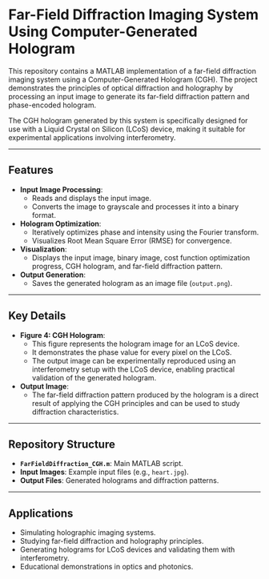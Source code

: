 # Far-Field Diffraction Imaging System Using Computer-Generated Hologram

This repository contains a MATLAB implementation of a far-field diffraction imaging system using a Computer-Generated Hologram (CGH). The project demonstrates the principles of optical diffraction and holography by processing an input image to generate its far-field diffraction pattern and phase-encoded hologram. 

The CGH hologram generated by this system is specifically designed for use with a Liquid Crystal on Silicon (LCoS) device, making it suitable for experimental applications involving interferometry.

---

## Features
- **Input Image Processing**:
  - Reads and displays the input image.
  - Converts the image to grayscale and processes it into a binary format.
- **Hologram Optimization**:
  - Iteratively optimizes phase and intensity using the Fourier transform.
  - Visualizes Root Mean Square Error (RMSE) for convergence.
- **Visualization**:
  - Displays the input image, binary image, cost function optimization progress, CGH hologram, and far-field diffraction pattern.
- **Output Generation**:
  - Saves the generated hologram as an image file (`output.png`).

---

## Key Details
- **Figure 4: CGH Hologram**:
  - This figure represents the hologram image for an LCoS device. 
  - It demonstrates the phase value for every pixel on the LCoS.
  - The output image can be experimentally reproduced using an interferometry setup with the LCoS device, enabling practical validation of the generated hologram.
- **Output Image**:
  - The far-field diffraction pattern produced by the hologram is a direct result of applying the CGH principles and can be used to study diffraction characteristics.

---

## Repository Structure
- **`FarFieldDiffraction_CGH.m`**: Main MATLAB script.
- **Input Images**: Example input files (e.g., `heart.jpg`).
- **Output Files**: Generated holograms and diffraction patterns.

---

## Applications
- Simulating holographic imaging systems.
- Studying far-field diffraction and holography principles.
- Generating holograms for LCoS devices and validating them with interferometry.
- Educational demonstrations in optics and photonics.
